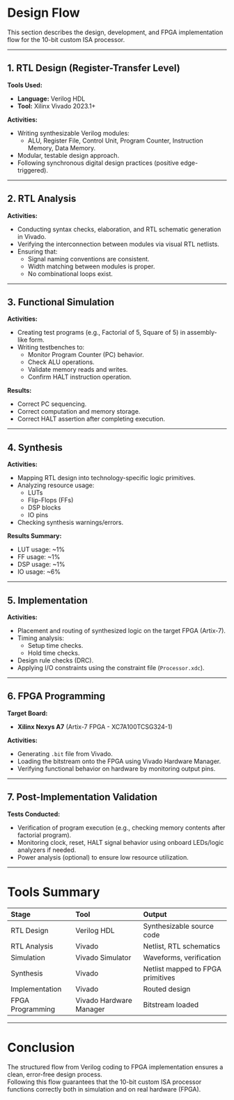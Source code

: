 # Design Flow

This section describes the design, development, and FPGA implementation flow for the 10-bit custom ISA processor.

---

## 1. RTL Design (Register-Transfer Level)

**Tools Used:**  
- **Language:** Verilog HDL
- **Tool:** Xilinx Vivado 2023.1+

**Activities:**
- Writing synthesizable Verilog modules:
  - ALU, Register File, Control Unit, Program Counter, Instruction Memory, Data Memory.
- Modular, testable design approach.
- Following synchronous digital design practices (positive edge-triggered).

---

## 2. RTL Analysis

**Activities:**
- Conducting syntax checks, elaboration, and RTL schematic generation in Vivado.
- Verifying the interconnection between modules via visual RTL netlists.
- Ensuring that:
  - Signal naming conventions are consistent.
  - Width matching between modules is proper.
  - No combinational loops exist.

---

## 3. Functional Simulation

**Activities:**
- Creating test programs (e.g., Factorial of 5, Square of 5) in assembly-like form.
- Writing testbenches to:
  - Monitor Program Counter (PC) behavior.
  - Check ALU operations.
  - Validate memory reads and writes.
  - Confirm HALT instruction operation.

**Results:**
- Correct PC sequencing.
- Correct computation and memory storage.
- Correct HALT assertion after completing execution.

---

## 4. Synthesis

**Activities:**
- Mapping RTL design into technology-specific logic primitives.
- Analyzing resource usage:
  - LUTs
  - Flip-Flops (FFs)
  - DSP blocks
  - IO pins
- Checking synthesis warnings/errors.

**Results Summary:**
- LUT usage: ~1%
- FF usage: ~1%
- DSP usage: ~1%
- IO usage: ~6%

---

## 5. Implementation

**Activities:**
- Placement and routing of synthesized logic on the target FPGA (Artix-7).
- Timing analysis:
  - Setup time checks.
  - Hold time checks.
- Design rule checks (DRC).
- Applying I/O constraints using the constraint file (`Processor.xdc`).

---

## 6. FPGA Programming

**Target Board:**  
- **Xilinx Nexys A7** (Artix-7 FPGA - XC7A100TCSG324-1)

**Activities:**
- Generating `.bit` file from Vivado.
- Loading the bitstream onto the FPGA using Vivado Hardware Manager.
- Verifying functional behavior on hardware by monitoring output pins.

---

## 7. Post-Implementation Validation

**Tests Conducted:**
- Verification of program execution (e.g., checking memory contents after factorial program).
- Monitoring clock, reset, HALT signal behavior using onboard LEDs/logic analyzers if needed.
- Power analysis (optional) to ensure low resource utilization.

---

# Tools Summary

| Stage | Tool           | Output                         |
|:------|:---------------|:-------------------------------|
| RTL Design | Verilog HDL  | Synthesizable source code |
| RTL Analysis | Vivado    | Netlist, RTL schematics |
| Simulation | Vivado Simulator | Waveforms, verification |
| Synthesis | Vivado | Netlist mapped to FPGA primitives |
| Implementation | Vivado | Routed design |
| FPGA Programming | Vivado Hardware Manager | Bitstream loaded |

---

# Conclusion

The structured flow from Verilog coding to FPGA implementation ensures a clean, error-free design process.  
Following this flow guarantees that the 10-bit custom ISA processor functions correctly both in simulation and on real hardware (FPGA).
